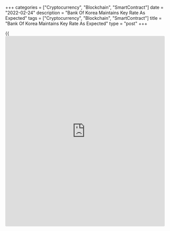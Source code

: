 +++
categories = ["Cryptocurrency", "Blockchain", "SmartContract"]
date = "2022-02-24"
description = "Bank Of Korea Maintains Key Rate As Expected"
tags = ["Cryptocurrency", "Blockchain", "SmartContract"]
title = "Bank Of Korea Maintains Key Rate As Expected"
type = "post"
+++

{{<iframe id="large-banner" src="https://www.bounty.group/#slide=6.0" width="100%" height="600" scrolling="no" style="border: 0px solid rgb(216, 221, 230); border-radius: 3px;">}}

South Korea's central bank maintained its key interest rate after two
back-to-back rate hikes, amid rising geopolitical risks and surging
[coronavirus][1] infections.

The Monetary Policy Board of the Bank of Korea decided to leave its base
rate unchanged at 1.25 percent, as expected, on Thursday.

The bank had raised its key rate by 25 basis points each in November and
January. The board today said it will judge when to further adjust the
degree of accommodation.

Today's decision to hold its [policy](https://www.fintechee.com/policy/) rate is likely to mark a pause
rather than an end to the tightening cycle, Alex Holmes, an economist at
Capital Economics, said. The BoK is likely to resume its tightening
cycle at its meeting on April 14.

In a separate report, the central bank lifted its inflation forecast for
2022 to 3.1 percent from 2.0 percent due to rising energy and raw
material prices and global supply bottlenecks. For 2023, inflation is
seen at 2 percent.

Core inflation for items other than food and energy is forecast to stand
at 2.6 percent this year and 2.0 percent next year.

The [economy][2] is likely to sustain its sound growth, as the recovery
of private consumption is forecast to gradually pick up again while
exports are expected to continue their solid trend of increase, the bank
said.

GDP growth is projected to be around 3 percent this year, not deviating
greatly from the November forecast. Growth is expected to slow slightly
to 2.5 percent in 2023.

For comments and feedback [contact](https://www.playgroundfx.com/contact/): editorial@rtt[news](https://www.letsplayfx.com/blog/forex-news-website/).com

[Economic News][2]

 **What parts of the world are seeing the best (and worst) economic
performances lately? Click[here][3] to check out our [Econ Scorecard][3]
and find out! See up-to-the-moment [ranking](https://www.playgroundfx.com/blog/crypto-exchange-ranking/)s for the best and worst
performers in [GDP][4], [unemployment rate][5], [inflation][6] and much
more.**

   1. list/coronavirus.aspx
   2. Content/EconomicNews.aspx
   3. economic-scorecard/world-rank/retail-sales/highest-performance.aspx
   4. economic-scorecard/world-rank/GDP/highest-performance.aspx
   5. economic-scorecard/world-rank/unemployment-rate/lowest-performance.aspx
   6. economic-scorecard/world-rank/CPI/highest-performance.aspx